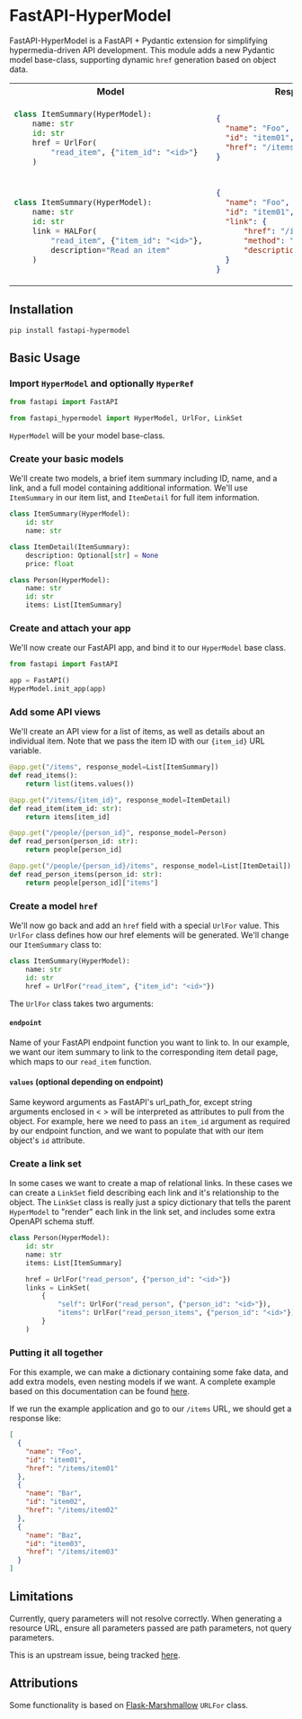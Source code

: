# FastAPI-HyperModel

FastAPI-HyperModel is a FastAPI + Pydantic extension for simplifying hypermedia-driven API development. This module adds a new Pydantic model base-class, supporting dynamic `href` generation based on object data.

<table>
<tbody>
<tr>
<th>Model</th>
<th>Response</th>
</tr>
<tr>
<td>

```python
class ItemSummary(HyperModel):
    name: str
    id: str
    href = UrlFor(
        "read_item", {"item_id": "<id>"}
    )
```

</td>
<td>

```json
{
  "name": "Foo",
  "id": "item01",
  "href": "/items/item01"
}
```

</td>
</tr>
<tr></tr>
<tr>
<td>

```python
class ItemSummary(HyperModel):
    name: str
    id: str
    link = HALFor(
        "read_item", {"item_id": "<id>"}, 
        description="Read an item"
    )
```

</td>
<td>

```json
{
  "name": "Foo",
  "id": "item01",
  "link": {
      "href": "/items/item01",
      "method": "GET",
      "description": "Read an item"
  }
}
```

</td>
</tr>
</tbody>
</table>

## Installation

`pip install fastapi-hypermodel`

## Basic Usage

### Import `HyperModel` and optionally `HyperRef`

```python
from fastapi import FastAPI

from fastapi_hypermodel import HyperModel, UrlFor, LinkSet
```

`HyperModel` will be your model base-class.

### Create your basic models

We'll create two models, a brief item summary including ID, name, and a link, and a full model containing additional information. We'll use `ItemSummary` in our item list, and `ItemDetail` for full item information.

```python
class ItemSummary(HyperModel):
    id: str
    name: str

class ItemDetail(ItemSummary):
    description: Optional[str] = None
    price: float

class Person(HyperModel):
    name: str
    id: str
    items: List[ItemSummary]
```

### Create and attach your app

We'll now create our FastAPI app, and bind it to our `HyperModel` base class.

```python
from fastapi import FastAPI

app = FastAPI()
HyperModel.init_app(app)
```

### Add some API views

We'll create an API view for a list of items, as well as details about an individual item. Note that we pass the item ID with our `{item_id}` URL variable.

```python
@app.get("/items", response_model=List[ItemSummary])
def read_items():
    return list(items.values())

@app.get("/items/{item_id}", response_model=ItemDetail)
def read_item(item_id: str):
    return items[item_id]

@app.get("/people/{person_id}", response_model=Person)
def read_person(person_id: str):
    return people[person_id]

@app.get("/people/{person_id}/items", response_model=List[ItemDetail])
def read_person_items(person_id: str):
    return people[person_id]["items"]
```

### Create a model `href`

We'll now go back and add an `href` field with a special `UrlFor` value. This `UrlFor` class defines how our href elements will be generated. We'll change our `ItemSummary` class to:

```python
class ItemSummary(HyperModel):
    name: str
    id: str
    href = UrlFor("read_item", {"item_id": "<id>"})
```

The `UrlFor` class takes two arguments:

#### `endpoint`

Name of your FastAPI endpoint function you want to link to. In our example, we want our item summary to link to the corresponding item detail page, which maps to our `read_item` function.

#### `values` (optional depending on endpoint)

Same keyword arguments as FastAPI's url_path_for, except string arguments enclosed in < > will be interpreted as attributes to pull from the object. For example, here we need to pass an `item_id` argument as required by our endpoint function, and we want to populate that with our item object's `id` attribute.

### Create a link set

In some cases we want to create a map of relational links. In these cases we can create a `LinkSet` field describing each link and it's relationship to the object. The `LinkSet` class is really just a spicy dictionary that tells the parent `HyperModel` to "render" each link in the link set, and includes some extra OpenAPI schema stuff.

```python
class Person(HyperModel):
    id: str
    name: str
    items: List[ItemSummary]

    href = UrlFor("read_person", {"person_id": "<id>"})
    links = LinkSet(
        {
            "self": UrlFor("read_person", {"person_id": "<id>"}),
            "items": UrlFor("read_person_items", {"person_id": "<id>"}),
        }
    )
```

### Putting it all together

For this example, we can make a dictionary containing some fake data, and add extra models, even nesting models if we want. A complete example based on this documentation can be found [here](examples/simple_app.py).

If we run the example application and go to our `/items` URL, we should get a response like:

```json
[
  {
    "name": "Foo",
    "id": "item01",
    "href": "/items/item01"
  },
  {
    "name": "Bar",
    "id": "item02",
    "href": "/items/item02"
  },
  {
    "name": "Baz",
    "id": "item03",
    "href": "/items/item03"
  }
]
```

## Limitations

Currently, query parameters will not resolve correctly. When generating a resource URL, ensure all parameters passed are path parameters, not query parameters.

This is an upstream issue, being tracked [here](https://github.com/encode/starlette/issues/560).

## Attributions

Some functionality is based on [Flask-Marshmallow](https://github.com/marshmallow-code/flask-marshmallow/blob/dev/src/flask_marshmallow/fields.py) `URLFor` class.
